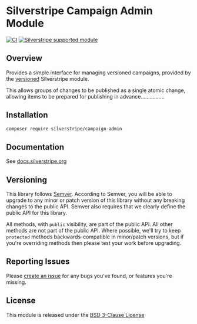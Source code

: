 # Silverstripe Campaign Admin Module

[![CI](https://github.com/silverstripe/silverstripe-campaign-admin/actions/workflows/ci.yml/badge.svg)](https://github.com/silverstripe/silverstripe-campaign-admin/actions/workflows/ci.yml)
[![Silverstripe supported module](https://img.shields.io/badge/silverstripe-supported-0071C4.svg)](https://www.silverstripe.org/software/addons/silverstripe-commercially-supported-module-list/)

## Overview

Provides a simple interface for managing versioned campaigns, provided by the 
[versioned](https://github.com/silverstripe/silverstripe-versioned) Silverstripe module.

This allows groups of changes to be published as a single atomic change, allowing items to be
prepared for publishing in advance................

## Installation

```sh
composer require silverstripe/campaign-admin
```

## Documentation

See [docs.silverstripe.org](https://docs.silverstripe.org)

## Versioning

This library follows [Semver](http://semver.org). According to Semver,
you will be able to upgrade to any minor or patch version of this library
without any breaking changes to the public API. Semver also requires that
we clearly define the public API for this library.

All methods, with `public` visibility, are part of the public API. All
other methods are not part of the public API. Where possible, we'll try
to keep `protected` methods backwards-compatible in minor/patch versions,
but if you're overriding methods then please test your work before upgrading.

## Reporting Issues

Please [create an issue](http://github.com/silverstripe/silverstripe-campaign-admin/issues)
for any bugs you've found, or features you're missing.

## License

This module is released under the [BSD 3-Clause License](LICENSE)
